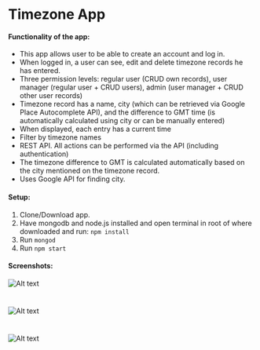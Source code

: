 # Timezone App

#### Functionality of the app:
- This app allows user to be able to create an account and log in. 
- When logged in, a user can see, edit and delete timezone records he has entered.
- Three permission levels: regular user (CRUD own records), user manager (regular user + CRUD users), admin (user manager + CRUD other user records)
- Timezone record has a name, city (which can be retrieved via Google Place Autocomplete API), and the difference to GMT time (is automatically calculated using city or can be manually entered)
- When displayed, each entry has a current time
- Filter by timezone names
- REST API. All actions can be performed via the API (including authentication)
- The timezone difference to GMT is calculated automatically based on the city mentioned on the timezone record. 
- Uses Google API for finding city.


#### Setup:
1) Clone/Download app.
2) Have mongodb and node.js installed and open terminal in root of where downloaded and run: ```npm install```
3) Run ```mongod```
4) Run ```npm start```

#### Screenshots:
![Alt text](https://i.imgur.com/czJlSgs.png "City via Google API")
#
![Alt text](https://i.imgur.com/UeN1Tfc.png "GMT Difference calculated based on city selected")
#
![Alt text](https://i.imgur.com/2hfGTrU.png "List of records")

